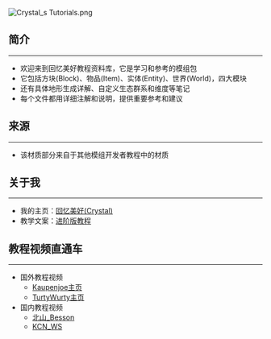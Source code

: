 ![Crystal_s Tutorials.png](https://s2.loli.net/2024/11/17/iYLcCn5AesVgGNb.png)
## 简介

---

- 欢迎来到回忆美好教程资料库，它是学习和参考的模组包
- 它包括方块(Block)、物品(Item)、实体(Entity)、世界(World)，四大模块
- 还有具体地形生成详解、自定义生态群系和维度等笔记
- 每个文件都用详细注解和说明，提供重要参考和建议

## 来源

---

- 该材质部分来自于其他模组开发者教程中的材质

## 关于我

---

- 我的主页：[回忆美好(Crystal)](https://space.bilibili.com/1550564576)
- 教学文案：[进阶版教程](https://www.bilibili.com/read/readlist/rl600167)

## 教程视频直通车

---

- 国外教程视频
  + [Kaupenjoe主页](https://www.youtube.com/@ModdingByKaupenjoe)
  + [TurtyWurty主页](https://www.youtube.com/@TurtyWurty)
- 国内教程视频
  + [北山_Besson](https://www.bilibili.com/video/BV1AT4y1b7Fq/)
  + [KCN_WS](https://www.bilibili.com/video/BV1XR4y1u7L7)

